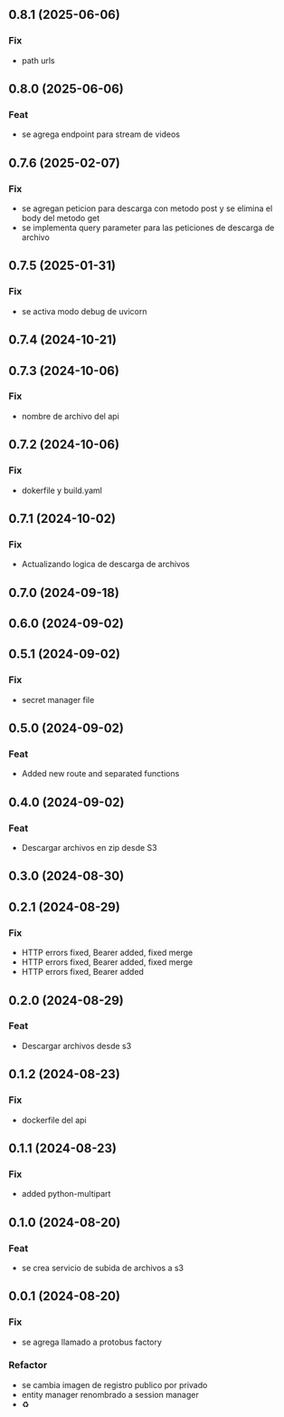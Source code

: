 ## 0.8.1 (2025-06-06)

### Fix

- path urls

## 0.8.0 (2025-06-06)

### Feat

- se agrega endpoint para stream de videos

## 0.7.6 (2025-02-07)

### Fix

- se agregan peticion para descarga con metodo post y se elimina el body del metodo get
- se implementa query parameter para las peticiones de descarga de archivo

## 0.7.5 (2025-01-31)

### Fix

- se activa modo debug de uvicorn

## 0.7.4 (2024-10-21)

## 0.7.3 (2024-10-06)

### Fix

- nombre de archivo del api

## 0.7.2 (2024-10-06)

### Fix

- dokerfile y build.yaml

## 0.7.1 (2024-10-02)

### Fix

- Actualizando logica de descarga de archivos

## 0.7.0 (2024-09-18)

## 0.6.0 (2024-09-02)

## 0.5.1 (2024-09-02)

### Fix

- secret manager file

## 0.5.0 (2024-09-02)

### Feat

- Added new route and separated functions

## 0.4.0 (2024-09-02)

### Feat

- Descargar archivos en zip desde S3

## 0.3.0 (2024-08-30)

## 0.2.1 (2024-08-29)

### Fix

- HTTP errors fixed, Bearer added, fixed merge
- HTTP errors fixed, Bearer added, fixed merge
- HTTP errors fixed, Bearer added

## 0.2.0 (2024-08-29)

### Feat

- Descargar archivos desde s3

## 0.1.2 (2024-08-23)

### Fix

- dockerfile del api

## 0.1.1 (2024-08-23)

### Fix

- added python-multipart

## 0.1.0 (2024-08-20)

### Feat

- se crea servicio de subida de archivos a s3

## 0.0.1 (2024-08-20)

### Fix

- se agrega llamado a protobus factory

### Refactor

- se cambia imagen de registro publico por privado
- entity manager renombrado a session manager
- :recycle:
